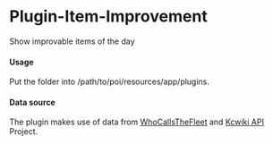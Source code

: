 # Plugin-Item-Improvement
Show improvable items of the day
#### Usage
Put the folder into /path/to/poi/resources/app/plugins.

#### Data source
The plugin makes use of data from [WhoCallsTheFleet](https://github.com/Diablohu/WhoCallsTheFleet) and [Kcwiki API](http://api.kcwiki.moe/) Project.
